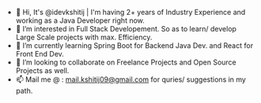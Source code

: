- 👋 Hi, It's @idevkshitij | I'm having 2+ years of Industry Experience and working as a Java Developer right now.
- 👀 I’m interested in Full Stack Developement. So as to learn/ develop Large Scale projects with max. Efficiency. 
- 🌱 I’m currently learning Spring Boot for Backend Java Dev. and React for Front End Dev.
- 💞️ I’m looking to collaborate on Freelance Projects and Open Source Projects as well.
- 📫 Mail me @ : mail.kshitij09@gmail.com for quries/ suggestions in my path.

<!---
idevkshitij/idevkshitij is a ✨ special ✨ repository because its `README.md` (this file) appears on your GitHub profile.
You can click the Preview link to take a look at your changes.
--->
